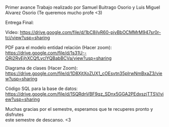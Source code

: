 Primer avance
Trabajo realizado por Samuel Buitrago Osorio y Luis Miguel Alvarez Osorio
(Te queremos mucho profe <3)

Entrega Final:

Video:
https://drive.google.com/file/d/1bC8ilyR60-pjvBbOCMMrM947sr0r-tci/view?usp=sharing

PDF para el modelo entidad relación (Hacer zoom):
https://drive.google.com/file/d/1s31U--QRj2RvEjhXCQfLyclYQBabBCVa/view?usp=sharing

Diagrama de clases (Hacer Zoom):
https://drive.google.com/file/d/1D8XjtXoZUX1_cOEsvtn35pIrwNmBxaZ3/view?usp=sharing

Código SQL para la base de datos:
https://drive.google.com/file/d/1SQRdnVBF9qz_SDnx5GGA2PEdxszjTTSV/view?usp=sharing

Muchas gracias por el semestre, esperamos que te recuperes pronto y disfrutes  
este semestre de descanso. <3




